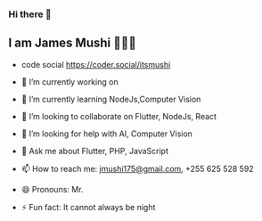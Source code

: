 ### Hi there 👋

## I am James Mushi 👨🏽‍💻



<!-- **itsmushi/itsmushi** is a ✨ _special_ ✨ repository because its `README.md` (this file) appears on your GitHub profile. -->

<!-- Here are some ideas to get you started: -->

- code social  https://coder.social/itsmushi

- 🔭 I’m currently working on 
- 🌱 I’m currently learning NodeJs,Computer Vision
- 👯 I’m looking to collaborate on Flutter, NodeJs, React  
- 🤔 I’m looking for help with AI, Computer Vision
- 💬 Ask me about Flutter, PHP, JavaScript
- 📫 How to reach me: jmushi175@gmail.com, +255 625 528 592
- 😄 Pronouns: Mr. 
- ⚡ Fun fact: It cannot always be night




